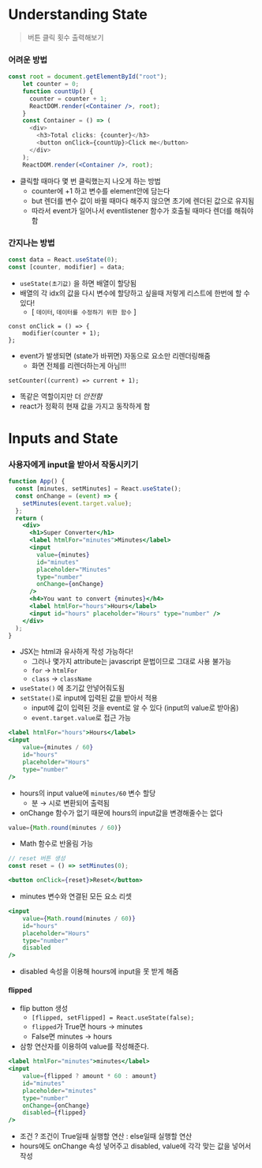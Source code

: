 # Understanding State
> 버튼 클릭 횟수 출력해보기
### 어려운 방법
```jsx
const root = document.getElementById("root");
    let counter = 0;
    function countUp() {
      counter = counter + 1;
      ReactDOM.render(<Container />, root);
    }
    const Container = () => (
      <div>
        <h3>Total clicks: {counter}</h3>
        <button onClick={countUp}>Click me</button>
      </div>
    );
    ReactDOM.render(<Container />, root);
```
- 클릭할 때마다 몇 번 클릭했는지 나오게 하는 방법
	- counter에 +1 하고 변수를 element안에 담는다
	- but 렌더를 변수 값이 바뀔 때마다 해주지 않으면 초기에 렌더된 값으로 유지됨
	- 따라서 event가 일어나서 eventlistener 함수가 호출될 때마다 렌더를 해줘야함
### 간지나는 방법
```jsx
const data = React.useState(0);
const [counter, modifier] = data;
```
- `useState(초기값)` 을 하면 배열이 할당됨
- 배열의 각 idx의 값을 다시 변수에 할당하고 싶을때 저렇게 리스트에 한번에 할 수 있다!
	- \[ `데이터`, `데이터를 수정하기 위한 함수` ]
```JSX
const onClick = () => {
	modifier(counter + 1);
};
```
- event가 발생되면 (state가 바뀌면) 자동으로 요소만 리렌더링해줌
	- 화면 전체를 리렌더하는게 아님!!!
```JSX
setCounter((current) => current + 1);
```
- 똑같은 역할이지만 더 *안전함*
- react가 정확히 현재 값을 가지고 동작하게 함
# Inputs and State
### 사용자에게 input을 받아서 작동시키기
```jsx
function App() {
  const [minutes, setMinutes] = React.useState();
  const onChange = (event) => {
	setMinutes(event.target.value);
  };
  return (
	<div>
	  <h1>Super Converter</h1>
	  <label htmlFor="minutes">Minutes</label>
	  <input
		value={minutes}
		id="minutes"
		placeholder="Minutes"
		type="number"
		onChange={onChange}
	  />
	  <h4>You want to convert {minutes}</h4>
	  <label htmlFor="hours">Hours</label>
	  <input id="hours" placeholder="Hours" type="number" />
	</div>
  );
}
```
- JSX는 html과 유사하게 작성 가능하다!
	- 그러나 몇가지 attribute는 javascript 문법이므로 그대로 사용 불가능
	- `for` → `htmlFor`
	- `class` → `className`
- `useState()` 에 초기값 안넣어줘도됨
- `setState()`로 input에 입력된 값을 받아서 적용
	- input에 값이 입력된 것을 event로 알 수 있다 (input의 value로 받아옴)
	- `event.target.value`로 접근 가능
```jsx
<label htmlFor="hours">Hours</label>
<input
	value={minutes / 60}
	id="hours"
	placeholder="Hours"
	type="number"
/>
```
- hours의 input value에 `minutes/60` 변수 할당
	- 분 → 시로 변환되어 출력됨
- onChange 함수가 없기 때문에 hours의 input값을 변경해줄수는 없다
```jsx
value={Math.round(minutes / 60)}
```
- Math 함수로 반올림 가능
```jsx
// reset 버튼 생성
const reset = () => setMinutes(0);

<button onClick={reset}>Reset</button>
```
- minutes 변수와 연결된 모든 요소 리셋
```jsx
<input
	value={Math.round(minutes / 60)}
	id="hours"
	placeholder="Hours"
	type="number"
	disabled
/>
```
- disabled 속성을 이용해 hours에 input을 못 받게 해줌
#### flipped
- flip button 생성
	- `[flipped, setFlipped] = React.useState(false);`
	- `flipped`가 True면 hours -> minutes
	- False면 minutes -> hours
- 삼항 연산자를 이용하여 value를 작성해준다.
```jsx
<label htmlFor="minutes">minutes</label>
<input
	value={flipped ? amount * 60 : amount}
	id="minutes"
	placeholder="minutes"
	type="number"
	onChange={onChange}
	disabled={flipped}
/>
```
- 조건 ? 조건이 True일때 실행할 연산 : else일때 실행할 연산
- hours에도 onChange 속성 넣어주고 disabled, value에 각각 맞는 값을 넣어서 작성
